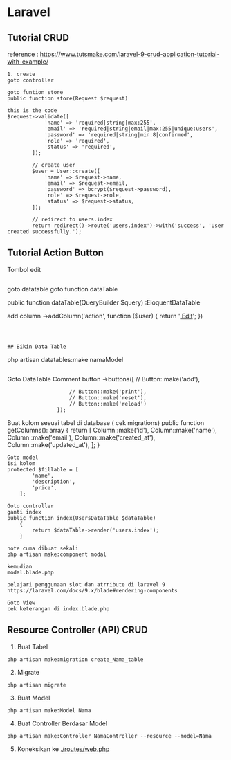 # Laravel

## Tutorial CRUD
reference : https://www.tutsmake.com/laravel-9-crud-application-tutorial-with-example/

```
1. create
goto controller

goto funtion store
public function store(Request $request)

this is the code
$request->validate([
            'name' => 'required|string|max:255',
            'email' => 'required|string|email|max:255|unique:users',
            'password' => 'required|string|min:8|confirmed',
            'role' => 'required',
            'status' => 'required',
        ]);

        // create user
        $user = User::create([
            'name' => $request->name,
            'email' => $request->email,
            'password' => bcrypt($request->password),
            'role' => $request->role,
            'status' => $request->status,
        ]);

        // redirect to users.index
        return redirect()->route('users.index')->with('success', 'User created successfully.');

```


## Tutorial Action Button
Tombol edit
```

```
goto datatable
goto function dataTable

public function dataTable(QueryBuilder $query) :EloquentDataTable

add column
->addColumn('action',  function ($user) {
                return '<a href="'.route('users.edit', $user->id).'" class="btn btn-xs btn-primary"><i class="glyphicon glyphicon-edit"></i> Edit</a>';
            })
```



## Bikin Data Table

```
php artisan datatables:make namaModel
```

```
Goto DataTable
Comment button
->buttons([
                        // Button::make('add'),
                        
                        // Button::make('print'),
                        // Button::make('reset'),
                        // Button::make('reload')
                    ]);

Buat kolom sesuai tabel di database ( cek migrations)
public function getColumns(): array
    {
        return [
            Column::make('id'),
            Column::make('name'),
            Column::make('email'),
            Column::make('created_at'),
            Column::make('updated_at'),
        ];
    }

```
Goto model
isi kolom
protected $fillable = [
        'name',
        'description',
        'price',
    ];
```

```
Goto controller
ganti index
public function index(UsersDataTable $dataTable)
    {
        return $dataTable->render('users.index');
    }
```

```
note cuma dibuat sekali
php artisan make:component modal

kemudian
modal.blade.php

pelajari penggunaan slot dan atrribute di laravel 9
https://laravel.com/docs/9.x/blade#rendering-components

````
```
Goto View
cek keterangan di index.blade.php
````


## Resource Controller (API) CRUD

1. Buat Tabel

```
php artisan make:migration create_Nama_table
```

2. Migrate

```
php artisan migrate
```

3. Buat Model

```
php artisan make:Model Nama
```

4. Buat Controller Berdasar Model

```
php artisan make:Controller NamaController --resource --model=Nama
```

5. Koneksikan ke [./routes/web.php](./routes)


